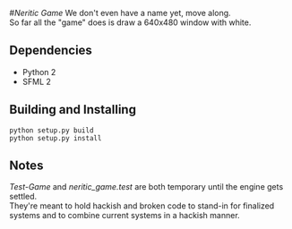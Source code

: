 #_Neritic Game_
We don't even have a name yet, move along.  
So far all the "game" does is draw a 640x480 window with white.

## Dependencies
* Python 2
* SFML 2

## Building and Installing
`python setup.py build`  
`python setup.py install`

## Notes
_Test-Game_ and _neritic_game.test_ are both temporary until the engine gets settled.  
They're meant to hold hackish and broken code to stand-in for finalized systems and to combine current systems in a hackish manner.

